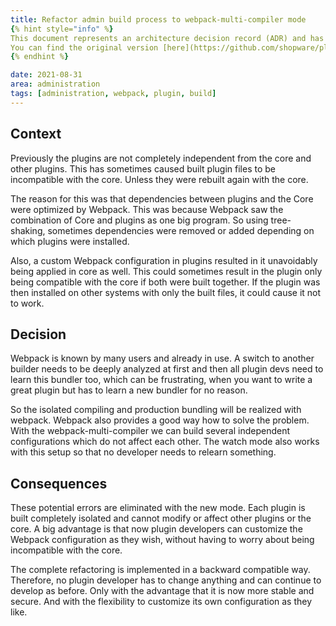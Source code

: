 ```yaml
---
title: Refactor admin build process to webpack-multi-compiler mode
{% hint style="info" %}
This document represents an architecture decision record (ADR) and has been mirrored from the ADR section in our Shopware 6 repository.
You can find the original version [here](https://github.com/shopware/platform/blob/trunk/adr/2021-08-31-refactor-admin-build-process-to-webpack-multi-compiler-mode.md)
{% endhint %}

date: 2021-08-31
area: administration
tags: [administration, webpack, plugin, build]
--- 
```


## Context
Previously the plugins are not completely independent from the core and other plugins. This has sometimes caused built plugin files to be incompatible with the core. Unless they were rebuilt again with the core.

The reason for this was that dependencies between plugins and the Core were optimized by Webpack. This was because Webpack saw the combination of Core and plugins as one big program. So using tree-shaking, sometimes dependencies were removed or added depending on which plugins were installed.

Also, a custom Webpack configuration in plugins resulted in it unavoidably being applied in core as well. This could sometimes result in the plugin only being compatible with the core if both were built together. If the plugin was then installed on other systems with only the built files, it could cause it not to work.

## Decision
Webpack is known by many users and already in use. A switch to another builder needs to be deeply analyzed at first and then all plugin devs need to learn this bundler too, which can be frustrating, when you want to write a great plugin but has to learn a new bundler for no reason.

So the isolated compiling and production bundling will be realized with webpack. Webpack also provides a good way how to solve the problem. With the webpack-multi-compiler we can build several independent configurations which do not affect each other. The watch mode also works with this setup so that no developer needs to relearn something.

## Consequences
These potential errors are eliminated with the new mode. Each plugin is built completely isolated and cannot modify or affect other plugins or the core. A big advantage is that now plugin developers can customize the Webpack configuration as they wish, without having to worry about being incompatible with the core.

The complete refactoring is implemented in a backward compatible way. Therefore, no plugin developer has to change anything and can continue to develop as before. Only with the advantage that it is now more stable and secure. And with the flexibility to customize its own configuration as they like.
